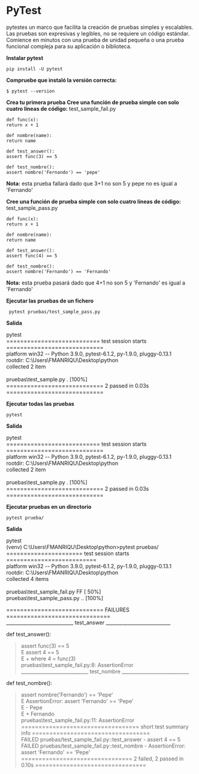 # PyTest
pytestes un marco que facilita la creación de pruebas simples y escalables. Las pruebas son expresivas y legibles, no se requiere un código estándar. Comience en minutos con una prueba de unidad pequeña o una prueba funcional compleja para su aplicación o biblioteca.

**Instalar pytest**
  
    pip install -U pytest

**Compruebe que instaló la versión correcta:**

    $ pytest --version

**Crea tu primera prueba**
**Cree una función de prueba simple con solo cuatro líneas de código:**
test_sample_fail.py
  
    def func(x):
    return x + 1

    def nombre(name):
    return name

    def test_answer():
    assert func(3) == 5

    def test_nombre():
    assert nombre('Fernando') == 'pepe'
      
**Nota:** esta prueba fallará dado que 3+1 no son 5 y pepe no es igual a 'Fernando'

**Cree una función de prueba simple con solo cuatro líneas de código:**
test_sample_pass.py
  
    def func(x):
    return x + 1

    def nombre(name):
    return name

    def test_answer():
    assert func(4) == 5

    def test_nombre():
    assert nombre('Fernando') == 'Fernando'
  
**Nota:** esta prueba pasará dado que 4+1 no son 5 y 'Fernando' es igual a 'Fernando'

**Ejecutar las pruebas de un fichero**
    
     pytest pruebas/test_sample_pass.py
     
**Salida**

pytest <br/>
=========================== test session starts ============================<br/>
platform win32 -- Python 3.9.0, pytest-6.1.2, py-1.9.0, pluggy-0.13.1<br/>
rootdir: C:\Users\FMANRIQU\Desktop\python<br/>
collected 2 item                                                            <br/>                                                                                       
pruebas\test_sample.py .                                             [100%]<br/>
============================ 2 passed in 0.03s ============================<br/>
     
**Ejecutar todas las pruebas**

    pytest
    
**Salida**

pytest <br/>
=========================== test session starts ============================<br/>
platform win32 -- Python 3.9.0, pytest-6.1.2, py-1.9.0, pluggy-0.13.1<br/>
rootdir: C:\Users\FMANRIQU\Desktop\python<br/>
collected 2 item                                                            <br/>                                                                                       
pruebas\test_sample.py .                                             [100%]<br/>
============================ 2 passed in 0.03s ============================<br/>
    
**Ejecutar pruebas en un directorio**

    pytest prueba/
    
    

**Salida**

pytest <br/>
(venv) C:\Users\FMANRIQU\Desktop\python>pytest pruebas/<br/>
====================== test session starts ==========================<br/>
platform win32 -- Python 3.9.0, pytest-6.1.2, py-1.9.0, pluggy-0.13.1<br/>
rootdir: C:\Users\FMANRIQU\Desktop\python<br/>
collected 4 items <br/>                                                                                                                                                 
pruebas\test_sample_fail.py FF                               [ 50%]<br/>
pruebas\test_sample_pass.py ..                               [100%]<br/>

============================ FAILURES ==============================<br/>
____________________________ test_answer ___________________________<br/>

def test_answer():<br/>
>   assert func(3) == 5<br/>
E   assert 4 == 5<br/>
E    +  where 4 = func(3)<br/>
pruebas\test_sample_fail.py:8: AssertionError<br/>
____________________________ test_nombre ____________________________<br/>

def test_nombre():<br/>
>    assert nombre('Fernando') == 'Pepe'<br/>
E    AssertionError: assert 'Fernando' == 'Pepe'<br/>
E     - Pepe<br/>
E         + Fernando<br/>
pruebas\test_sample_fail.py:11: AssertionError<br/>
================================== short test summary info ==================================<br/>
FAILED pruebas/test_sample_fail.py::test_answer - assert 4 == 5<br/>
FAILED pruebas/test_sample_fail.py::test_nombre - AssertionError: assert 'Fernando' == 'Pepe'<br/>
================================ 2 failed, 2 passed in 0.10s ================================<br/>


